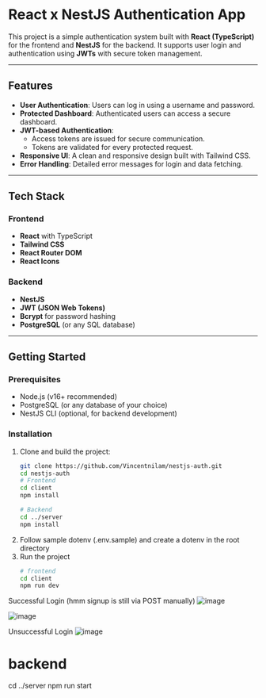 # React x NestJS Authentication App

This project is a simple authentication system built with **React (TypeScript)** for the frontend and **NestJS** for the backend. It supports user login and authentication using **JWTs** with secure token management.

---

## Features

- **User Authentication**: Users can log in using a username and password.
- **Protected Dashboard**: Authenticated users can access a secure dashboard.
- **JWT-based Authentication**:
  - Access tokens are issued for secure communication.
  - Tokens are validated for every protected request.
- **Responsive UI**: A clean and responsive design built with Tailwind CSS.
- **Error Handling**: Detailed error messages for login and data fetching.

---

## Tech Stack

### Frontend
- **React** with TypeScript
- **Tailwind CSS**
- **React Router DOM**
- **React Icons**

### Backend
- **NestJS**
- **JWT (JSON Web Tokens)**
- **Bcrypt** for password hashing
- **PostgreSQL** (or any SQL database)

---

## Getting Started

### Prerequisites
- Node.js (v16+ recommended)
- PostgreSQL (or any database of your choice)
- NestJS CLI (optional, for backend development)

### Installation

1. Clone and build the project:
   ```bash
   git clone https://github.com/Vincentnilam/nestjs-auth.git
   cd nestjs-auth
   # Frontend
   cd client
   npm install

   # Backend
   cd ../server
   npm install
2. Follow sample dotenv (.env.sample) and create a dotenv in the root directory
3. Run the project
   ```bash
   # frontend
   cd client
   npm run dev

Successful Login (hmm signup is still via POST manually)
![image](https://github.com/user-attachments/assets/c31b7fd1-82b0-49b0-804b-21899450e9d9)

![image](https://github.com/user-attachments/assets/3f209206-9433-45c1-be1b-90ffc0a11e91)

Unsuccessful Login
![image](https://github.com/user-attachments/assets/4b7102d2-d71c-442c-b8e7-36c4d6b2c513)


   
   # backend
   cd ../server
   npm run start
